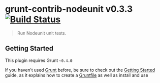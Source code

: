 # grunt-contrib-nodeunit v0.3.3 [![Build Status](https://travis-ci.org/gruntjs/grunt-contrib-nodeunit.png?branch=master)](https://travis-ci.org/gruntjs/grunt-contrib-nodeunit)

> Run Nodeunit unit tests.



## Getting Started
This plugin requires Grunt `~0.4.0`

If you haven't used [Grunt](http://gruntjs.com/) before, be sure to check out the [Getting Started](http://gruntjs.com/getting-started) guide, as it explains how to create a [Gruntfile](http://gruntjs.com/sample-gruntfile) as well as install and use